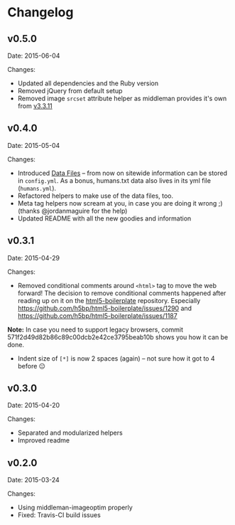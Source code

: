 # Changelog

## v0.5.0

Date: 2015-06-04

Changes:
  - Updated all dependencies and the Ruby version
  - Removed jQuery from default setup
  - Removed image `srcset` attribute helper as middleman provides it's own from [v3.3.11](https://github.com/middleman/middleman/blob/v3-stable/CHANGELOG.md#3311)

## v0.4.0

Date: 2015-05-04

Changes:
  - Introduced [Data Files](https://middlemanapp.com/advanced/data_files/) – from now on sitewide information can be stored in `config.yml`. As a bonus, humans.txt data also lives in its yml file (`humans.yml`).
  - Refactored helpers to make use of the data files, too.
  - Meta tag helpers now scream at you, in case you are doing it wrong ;) (thanks @jordanmaguire for the help)
  - Updated README with all the new goodies and information

## v0.3.1

Date: 2015-04-29

Changes:
  - Removed conditional comments around `<html>` tag to move the web forward! The decision to remove conditional comments happened after reading up on it on the [html5-boilerplate](https://github.com/h5bp/html5-boilerplate) repository. Especially https://github.com/h5bp/html5-boilerplate/issues/1290 and https://github.com/h5bp/html5-boilerplate/issues/1187

  **Note:** In case you need to support legacy browsers, commit 571f2d49d82b86c89c00dcb2e42ce3795beab10b shows you how it can be done.
  - Indent size of `[*]` is now 2 spaces (again) – not sure how it got to 4 before :neutral_face:

## v0.3.0

Date: 2015-04-20

Changes:
  - Separated and modularized helpers
  - Improved readme

## v0.2.0

Date: 2015-03-24

Changes:
  - Using middleman-imageoptim properly
  - Fixed: Travis-CI build issues

